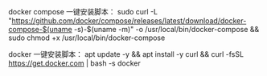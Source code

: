 docker compose 一键安装脚本：
sudo curl -L "https://github.com/docker/compose/releases/latest/download/docker-compose-$(uname -s)-$(uname -m)" -o /usr/local/bin/docker-compose && sudo chmod +x /usr/local/bin/docker-compose



docker 一键安装脚本： apt update -y && apt install -y curl && curl -fsSL https://get.docker.com | bash -s docker
